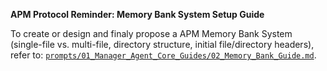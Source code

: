 **APM Protocol Reminder: Memory Bank System Setup Guide**

To create or design and finaly propose a APM Memory Bank System (single-file vs. multi-file, directory structure, initial file/directory headers), refer to: [`prompts/01_Manager_Agent_Core_Guides/02_Memory_Bank_Guide.md`](prompts/01_Manager_Agent_Core_Guides/02_Memory_Bank_Guide.md).
